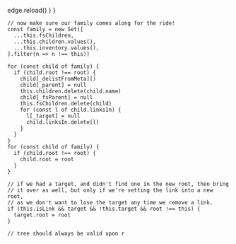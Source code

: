    edge.reload()
      }
    }

    // now make sure our family comes along for the ride!
    const family = new Set([
      ...this.fsChildren,
      ...this.children.values(),
      ...this.inventory.values(),
    ].filter(n => n !== this))

    for (const child of family) {
      if (child.root !== root) {
        child[_delistFromMeta]()
        child[_parent] = null
        this.children.delete(child.name)
        child[_fsParent] = null
        this.fsChildren.delete(child)
        for (const l of child.linksIn) {
          l[_target] = null
          child.linksIn.delete(l)
        }
      }
    }
    for (const child of family) {
      if (child.root !== root) {
        child.root = root
      }
    }

    // if we had a target, and didn't find one in the new root, then bring
    // it over as well, but only if we're setting the link into a new root,
    // as we don't want to lose the target any time we remove a link.
    if (this.isLink && target && !this.target && root !== this) {
      target.root = root
    }

    // tree should always be valid upon r